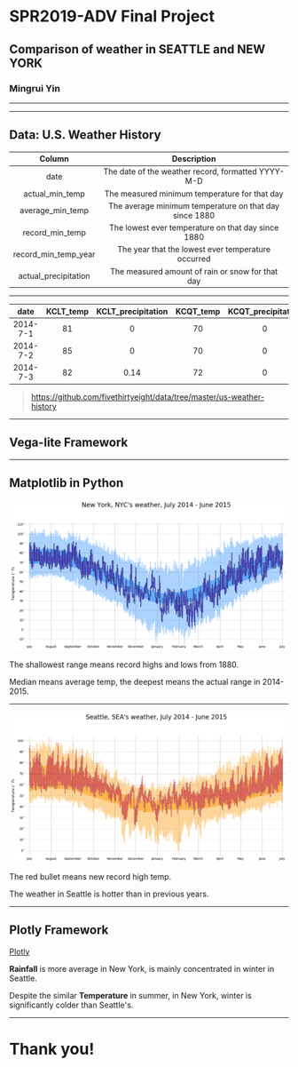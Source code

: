# SPR2019-ADV Final Project

## Comparison of weather in SEATTLE and NEW YORK

### Mingrui Yin

---

<!-- .slide: data-background-image="map.png" -->

---

## Data: U.S. Weather History

|       Column       |                    Description                       |
|:------------------:|:----------------------------------------------------:|
|date                |The date of the weather record, formatted YYYY-M-D    |
|actual_min_temp     |The measured minimum temperature for that day         |
|average_min_temp    |The average minimum temperature on that day since 1880|
|record_min_temp     |The lowest ever temperature on that day since 1880    |
|record_min_temp_year|The year that the lowest ever temperature occurred    |
|actual_precipitation|The measured amount of rain or snow for that day      |

---------------

|   date   |  KCLT_temp | KCLT_precipitation |  KCQT_temp | KCQT_precipitation |
|:--------:|:----------:|:------------------:|:----------:|:------------------:|
| 2014-7-1 |     81     |          0         |      70    |          0         |
| 2014-7-2 |     85     |          0         |      70    |          0         |
| 2014-7-3 |     82     |        0.14        |      72    |          0         |


> https://github.com/fivethirtyeight/data/tree/master/us-weather-history

---

## Vega-lite Framework

<div id="vis"></div>

---

## Matplotlib in Python

![newyork.png](newyork-weather.png)

<p class="fragment">The shallowest range means record highs and lows from 1880.</p>

<p class="fragment">Median means average temp, the deepest means the actual range in 2014-2015.</p>


---

![seattle.png](seattle-weather.png)

<p class="fragment">The red bullet means new record high temp.</p>

<p class="fragment">The weather in Seattle is hotter than in previous years.</p>

---

## Plotly Framework

[Plotly](Plotly.html)

**Rainfall** is more average in New York, is mainly concentrated in winter in Seattle.

Despite the similar **Temperature** in summer, in New York, winter is significantly colder than Seattle's.

---

# Thank you!

